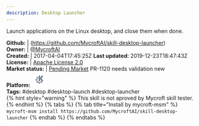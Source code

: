 ```yaml
---
description: Desktop Launcher
---
```

Launch applications on the Linux desktop, and close them when done.

**Github:** | (https://github.com/MycroftAI/skill-desktop-launcher)  
**Owner:** | [@MycroftAI](https://github.com/MycroftAI)  
**Created:** | 2017-04-04T17:45:25Z  **Last updated:** 2019-12-23T18:47:43Z  
**License:** | [Apache License 2.0](https://api.github.com/licenses/apache-2.0)  
**Market status:** | [Pending Market](https://market.mycroft.ai/skill/) PR-1120 needs validation new  
**Platform:**   ![](.gitbook/assets/kde.png)   
**Tags:** \#desktop \#desktop-launch \#desktop-launcher   
{% hint style="warning" %}
This skill is not aproved by Mycroft skill tester.
{% endhint %}
  {% tabs %}
{% tab title="Install by mycroft-msm" %}
``` mycroft-msm install https://github.com/MycroftAI/skill-desktop-launcher```
{% endtab %}
  {% endtabs %}
  